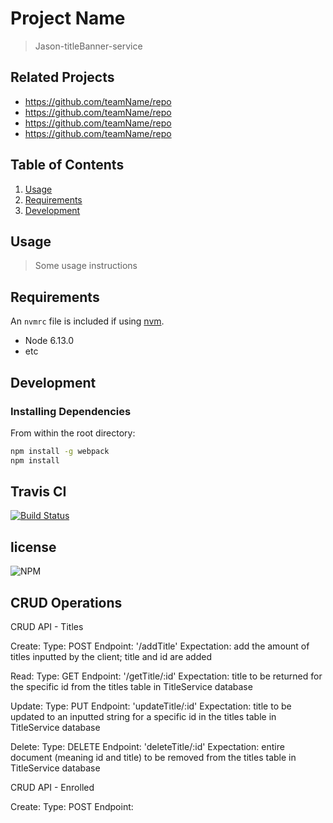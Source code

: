 # Project Name

> Jason-titleBanner-service

## Related Projects

  - https://github.com/teamName/repo
  - https://github.com/teamName/repo
  - https://github.com/teamName/repo
  - https://github.com/teamName/repo

## Table of Contents

1. [Usage](#Usage)
1. [Requirements](#requirements)
1. [Development](#development)

## Usage

> Some usage instructions

## Requirements

An `nvmrc` file is included if using [nvm](https://github.com/creationix/nvm).

- Node 6.13.0
- etc

## Development

### Installing Dependencies

From within the root directory:

```sh
npm install -g webpack
npm install
```

## Travis CI
[![Build Status](https://travis-ci.org/Ingenuity-rpt26/vinay-titleBanner-service.svg?branch=main)](https://travis-ci.org/Ingenuity-rpt26/vinay-titleBanner-service)


## license
![NPM](https://img.shields.io/npm/l/express)


## CRUD Operations

CRUD API - Titles

Create:
  Type: POST
  Endpoint: '/addTitle'
  Expectation: add the amount of titles inputted by the client; title and id are added

Read:
  Type: GET
  Endpoint: '/getTitle/:id'
  Expectation: title to be returned for the specific id from the titles table in TitleService database

Update:
  Type: PUT
  Endpoint: 'updateTitle/:id'
  Expectation: title to be updated to an inputted string for a specific id in the titles table in TitleService database

Delete:
  Type: DELETE
  Endpoint: 'deleteTitle/:id'
  Expectation: entire document (meaning id and title) to be removed from the titles table in TitleService database


CRUD API - Enrolled

Create:
  Type: POST
  Endpoint: